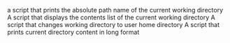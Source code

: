 a script that prints the absolute path name of the current working directory
A script that displays the contents list of the current working directory
A script that changes working directory to user home directory
A script that prints current directory content in long format
